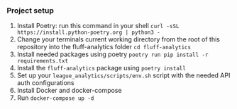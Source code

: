 ### Project setup

1. Install Poetry: run this command in your shell `curl -sSL https://install.python-poetry.org | python3 -`
2. Change your terminals current working directory from the root of this repository into the fluff-analytics folder `cd fluff-analytics`
3. Install needed packages using poetry `poetry run pip install -r requirements.txt`
4. Install the `fluff-analytics` package using `poetry install`
5. Set up your `league_analytics/scripts/env.sh` script with the needed API auth configurations
6. Install Docker and docker-compose 
7. Run `docker-compose up -d`
